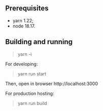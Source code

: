 ## Prerequisites
- yarn 1.22;
- node 18.17.

## Building and running
>yarn -i

For developing:
>yarn run start

Then, open in browser http://localhost:3000

For production hosting:
>yarn run build

